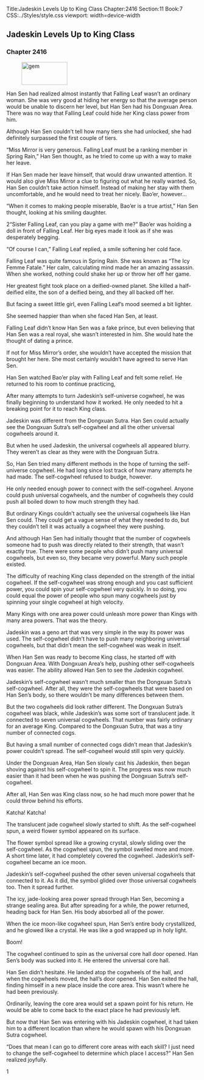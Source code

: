 Title:Jadeskin Levels Up to King Class 
Chapter:2416 
Section:11 
Book:7 
CSS:../Styles/style.css 
viewport: width=device-width
  
## Jadeskin Levels Up to King Class
### Chapter 2416 
<figure>
	<img src="../Images/gem.gif" alt="gem" id="gem" width="120" height="60" />
</figure>
  

  
  Han Sen had realized almost instantly that Falling Leaf wasn’t an ordinary woman. She was very good at hiding her energy so that the average person would be unable to discern her level, but Han Sen had his Dongxuan Area. There was no way that Falling Leaf could hide her King class power from him.

Although Han Sen couldn’t tell how many tiers she had unlocked, she had definitely surpassed the first couple of tiers.

“Miss Mirror is very generous. Falling Leaf must be a ranking member in Spring Rain,” Han Sen thought, as he tried to come up with a way to make her leave.

If Han Sen made her leave himself, that would draw unwanted attention. It would also give Miss Mirror a clue to figuring out what he really wanted. So, Han Sen couldn’t take action himself. Instead of making her stay with them uncomfortable, and he would need to treat her nicely. Bao’er, however…

“When it comes to making people miserable, Bao’er is a true artist,” Han Sen thought, looking at his smiling daughter.

2“Sister Falling Leaf, can you play a game with me?” Bao’er was holding a doll in front of Falling Leaf. Her big eyes made it look as if she was desperately begging.

“Of course I can,” Falling Leaf replied, a smile softening her cold face.

Falling Leaf was quite famous in Spring Rain. She was known as “The Icy Femme Fatale.” Her calm, calculating mind made her an amazing assassin. When she worked, nothing could shake her up or throw her off her game.

Her greatest fight took place on a deified-owned planet. She killed a half-deified elite, the son of a deified being, and they all backed off her.

But facing a sweet little girl, even Falling Leaf’s mood seemed a bit lighter.

She seemed happier than when she faced Han Sen, at least.

Falling Leaf didn’t know Han Sen was a fake prince, but even believing that Han Sen was a real royal, she wasn’t interested in him. She would hate the thought of dating a prince.

If not for Miss Mirror’s order, she wouldn’t have accepted the mission that brought her here. She most certainly wouldn’t have agreed to serve Han Sen.

Han Sen watched Bao’er play with Falling Leaf and felt some relief. He returned to his room to continue practicing,

After many attempts to turn Jadeskin’s self-universe cogwheel, he was finally beginning to understand how it worked. He only needed to hit a breaking point for it to reach King class.

Jadeskin was different from the Dongxuan Sutra. Han Sen could actually see the Dongxuan Sutra’s self-cogwheel and all the other universal cogwheels around it.

But when he used Jadeskin, the universal cogwheels all appeared blurry. They weren’t as clear as they were with the Dongxuan Sutra.

So, Han Sen tried many different methods in the hope of turning the self-universe cogwheel. He had long since lost track of how many attempts he had made. The self-cogwheel refused to budge, however.

He only needed enough power to connect with the self-cogwheel. Anyone could push universal cogwheels, and the number of cogwheels they could push all boiled down to how much strength they had.

But ordinary Kings couldn’t actually see the universal cogwheels like Han Sen could. They could get a vague sense of what they needed to do, but they couldn’t tell it was actually a cogwheel they were pushing.

And although Han Sen had initially thought that the number of cogwheels someone had to push was directly related to their strength, that wasn’t exactly true. There were some people who didn’t push many universal cogwheels, but even so, they became very powerful. Many such people existed.

The difficulty of reaching King class depended on the strength of the initial cogwheel. If the self-cogwheel was strong enough and you cast sufficient power, you could spin your self-cogwheel very quickly. In so doing, you could equal the power of people who spun many cogwheels just by spinning your single cogwheel at high velocity.

Many Kings with one area power could unleash more power than Kings with many area powers. That was the theory.

Jadeskin was a geno art that was very simple in the way its power was used. The self-cogwheel didn’t have to push many neighboring universal cogwheels, but that didn’t mean the self-cogwheel was weak in itself.

When Han Sen was ready to become King class, he started off with Dongxuan Area. With Dongxuan Area’s help, pushing other self-cogwheels was easier. The ability allowed Han Sen to see the Jadeskin cogwheel.

Jadeskin’s self-cogwheel wasn’t much smaller than the Dongxuan Sutra’s self-cogwheel. After all, they were the self-cogwheels that were based on Han Sen’s body, so there wouldn’t be many differences between them.

But the two cogwheels did look rather different. The Dongxuan Sutra’s cogwheel was black, while Jadeskin’s was some sort of translucent jade. It connected to seven universal cogwheels. That number was fairly ordinary for an average King. Compared to the Dongxuan Sutra, that was a tiny number of connected cogs.

But having a small number of connected cogs didn’t mean that Jadeskin’s power couldn’t spread. The self-cogwheel would still spin very quickly.

Under the Dongxuan Area, Han Sen slowly cast his Jadeskin, then began shoving against his self-cogwheel to spin it. The progress was now much easier than it had been when he was pushing the Dongxuan Sutra’s self-cogwheel.

After all, Han Sen was King class now, so he had much more power that he could throw behind his efforts.

Katcha! Katcha!

The translucent jade cogwheel slowly started to shift. As the self-cogwheel spun, a weird flower symbol appeared on its surface.

The flower symbol spread like a growing crystal, slowly sliding over the self-cogwheel. As the cogwheel spun, the symbol swelled more and more. A short time later, it had completely covered the cogwheel. Jadeskin’s self-cogwheel became an ice moon.

Jadeskin’s self-cogwheel pushed the other seven universal cogwheels that connected to it. As it did, the symbol glided over those universal cogwheels too. Then it spread further.

The icy, jade-looking area power spread through Han Sen, becoming a strange sealing area. But after spreading for a while, the power returned, heading back for Han Sen. His body absorbed all of the power.

When the ice moon-like cogwheel spun, Han Sen’s entire body crystallized, and he glowed like a crystal. He was like a god wrapped up in holy light.

Boom!

The cogwheel continued to spin as the universal core hall door opened. Han Sen’s body was sucked into it. He entered the universal core hall.

Han Sen didn’t hesitate. He landed atop the cogwheels of the hall, and when the cogwheels moved, the hall’s door opened. Han Sen exited the hall, finding himself in a new place inside the core area. This wasn’t where he had been previously.

Ordinarily, leaving the core area would set a spawn point for his return. He would be able to come back to the exact place he had previously left.

But now that Han Sen was entering with his Jadeskin cogwheel, it had taken him to a different location than where he would spawn with his Dongxuan Sutra cogwheel.

“Does that mean I can go to different core areas with each skill? I just need to change the self-cogwheel to determine which place I access?” Han Sen realized joyfully.

1
